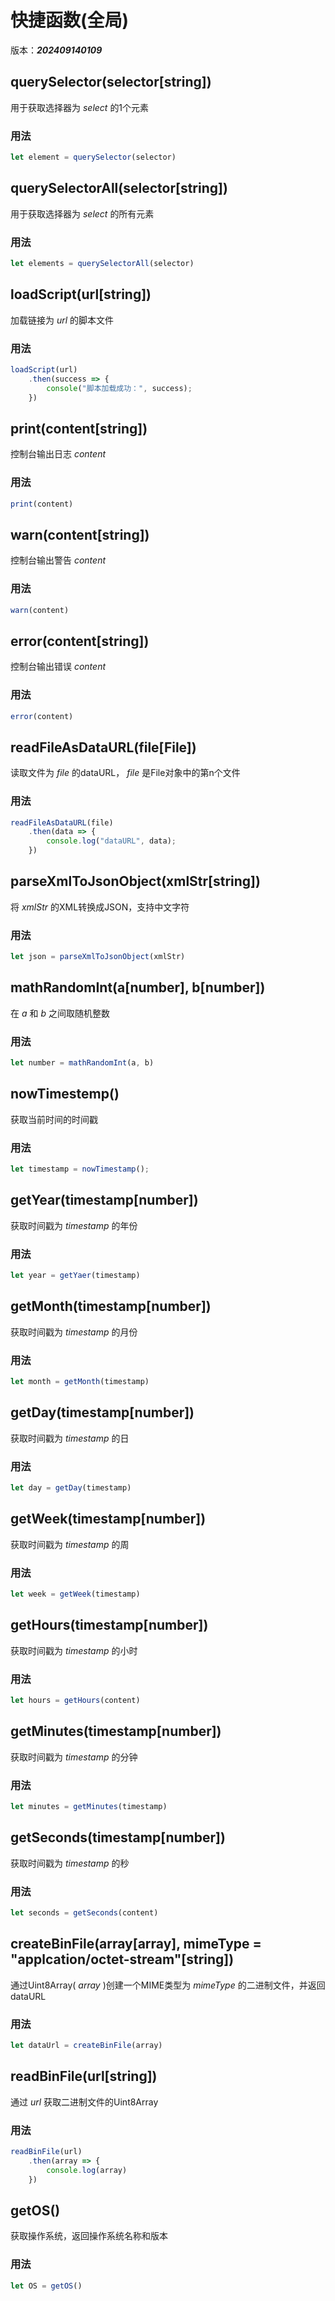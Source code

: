# 快捷函数(全局)
版本：***202409140109***

## querySelector(selector[string])
用于获取选择器为 *select* 的1个元素
### 用法
```JavaScript
let element = querySelector(selector)
```

## querySelectorAll(selector[string])
用于获取选择器为 *select* 的所有元素
### 用法
```JavaScript
let elements = querySelectorAll(selector)
```

## loadScript(url[string])
加载链接为 *url* 的脚本文件
### 用法
```JavaScript
loadScript(url)
    .then(success => {
        console("脚本加载成功：", success);
    })
```

## print(content[string])
控制台输出日志 *content*
### 用法
```JavaScript
print(content)
```
## warn(content[string])
控制台输出警告 *content*
### 用法
```JavaScript
warn(content)
```
## error(content[string])
控制台输出错误 *content*
### 用法
```JavaScript
error(content)
```
## readFileAsDataURL(file[File])
读取文件为 *file* 的dataURL， *file* 是File对象中的第n个文件
### 用法
```JavaScript
readFileAsDataURL(file)
    .then(data => {
        console.log("dataURL", data);
    })
```
## parseXmlToJsonObject(xmlStr[string])
将 *xmlStr* 的XML转换成JSON，支持中文字符
### 用法
```JavaScript
let json = parseXmlToJsonObject(xmlStr)
```
## mathRandomInt(a[number], b[number])
在 *a* 和 *b* 之间取随机整数
### 用法
```JavaScript
let number = mathRandomInt(a, b)
```
## nowTimestemp()
获取当前时间的时间戳
### 用法
```JavaScript
let timestamp = nowTimestamp();
```
## getYear(timestamp[number])
获取时间戳为 *timestamp* 的年份
### 用法
```JavaScript
let year = getYaer(timestamp)
```
## getMonth(timestamp[number])
获取时间戳为 *timestamp* 的月份
### 用法
```JavaScript
let month = getMonth(timestamp)
```
## getDay(timestamp[number])
获取时间戳为 *timestamp* 的日
### 用法
```JavaScript
let day = getDay(timestamp)
```
## getWeek(timestamp[number])
获取时间戳为 *timestamp* 的周
### 用法
```JavaScript
let week = getWeek(timestamp)
```
## getHours(timestamp[number])
获取时间戳为 *timestamp* 的小时
### 用法
```JavaScript
let hours = getHours(content)
```
## getMinutes(timestamp[number])
获取时间戳为 *timestamp* 的分钟
### 用法
```JavaScript
let minutes = getMinutes(timestamp)
```
## getSeconds(timestamp[number])
获取时间戳为 *timestamp* 的秒
### 用法
```JavaScript
let seconds = getSeconds(content)
```
## createBinFile(array[array], mimeType = "applcation/octet-stream"[string])
通过Uint8Array( *array* )创建一个MIME类型为 *mimeType* 的二进制文件，并返回dataURL
### 用法
```JavaScript
let dataUrl = createBinFile(array)
```
## readBinFile(url[string])
通过 *url* 获取二进制文件的Uint8Array
### 用法
```JavaScript
readBinFile(url)
    .then(array => {
        console.log(array)
    })
```
## getOS()
获取操作系统，返回操作系统名称和版本
### 用法
```JavaScript
let OS = getOS()
```